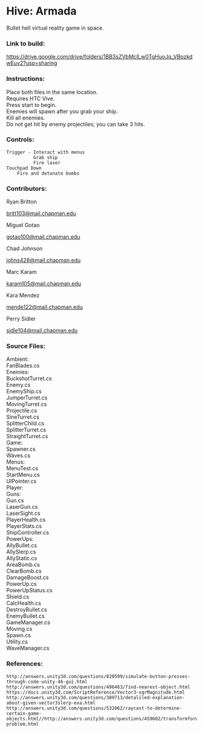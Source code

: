 # Hive: Armada
Bullet hell virtual reality game in space.

### Link to build:
   https://drive.google.com/drive/folders/1BB3sZVbMcILw0TgHuoJq_VBozkdwEuv2?usp=sharing

### Instructions:
  Place both files in the same location.  
  Requires HTC Vive.  
  Press start to begin.  
  Enemies will spawn after you grab your ship.  
	Kill all enemies.  
	Do not get hit by enemy projectiles; you can take 3 hits.

### Controls:
	Trigger - Interact with menus  
			  Grab ship  
			  Fire laser  
	Touchpad Down  
		Fire and detonate bombs  

### Contributors:
Ryan Britton

britt103@mail.chapman.edu

Miguel Gotao

gotao100@mail.chapman.edu

Chad Johnson

johns428@mail.chapman.edu

Marc Karam

karam105@mail.chapman.edu

Kara Mendez

mende122@mail.chapman.edu

Perry Sidler

sidle104@mail.chapman.edu

### Source Files:
Ambient:  
	FanBlades.cs  
Enemies:  
	BuckshotTurret.cs  
	Enemy.cs  
	EnemyShip.cs  
	JumperTurret.cs  
	MovingTurret.cs  
	Projectile.cs  
	SineTurret.cs  
	SplitterChild.cs  
	SplitterTurret.cs  
	StraightTurret.cs  
Game:  
	Spawner.cs  
	Waves.cs  
Menus:  
	MenuTest.cs  
	StartMenu.cs  
	UIPointer.cs  
Player:  
	Guns:  
		Gun.cs  
		LaserGun.cs  
	LaserSight.cs  
	PlayerHealth.cs  
	PlayerStats.cs  
	ShipController.cs  
PowerUps:  
	AllyBullet.cs  
	AllySlerp.cs  
	AllyStatic.cs  
	AreaBomb.cs  
	ClearBomb.cs  
	DamageBoost.cs  
	PowerUp.cs  
	PowerUpStatus.cs  
	Shield.cs  
CalcHealth.cs  
DestroyBullet.cs  
EnemyBullet.cs  
GameManager.cs  
Moving.cs  
Spawn.cs  
Utility.cs  
WaveManager.cs  

### References:
	http://answers.unity3d.com/questions/820599/simulate-button-presses-through-code-unity-46-gui.html
	http://answers.unity3d.com/questions/496463/find-nearest-object.html
	https://docs.unity3d.com/ScriptReference/Vector3-sqrMagnitude.html
	http://answers.unity3d.com/questions/389713/detaliled-explanation-about-given-vector3slerp-exa.html
	http://answers.unity3d.com/questions/532062/raycast-to-determine-certain-game-objects.html//http://answers.unity3d.com/questions/459602/transformforward-problem.html
